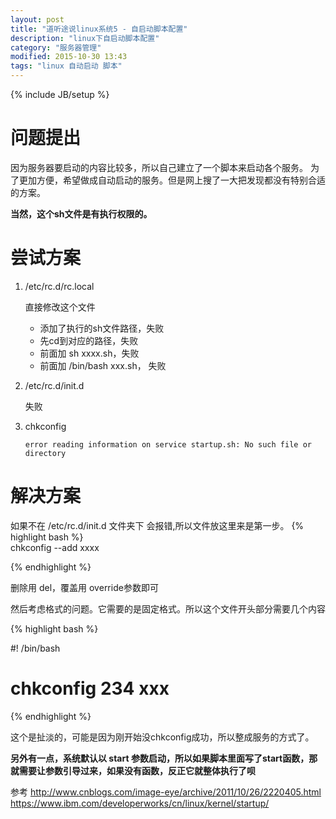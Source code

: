 ```yaml
---
layout: post
title: "道听途说linux系统5 - 自启动脚本配置"
description: "linux下自启动脚本配置"
category: "服务器管理"
modified: 2015-10-30 13:43
tags: "linux 自动启动 脚本"
---
```

{% include JB/setup %}
# 问题提出
  
  因为服务器要启动的内容比较多，所以自己建立了一个脚本来启动各个服务。
  为了更加方便，希望做成自动启动的服务。但是网上搜了一大把发现都没有特别合适的方案。
  
  **当然，这个sh文件是有执行权限的。**
  
# 尝试方案

1. /etc/rc.d/rc.local

	直接修改这个文件

	* 添加了执行的sh文件路径，失败
	* 先cd到对应的路径，失败
	* 前面加 sh  xxxx.sh，失败
	* 前面加 /bin/bash xxx.sh， 失败

2. /etc/rc.d/init.d  
	
	失败

3. chkconfig

	`error reading information on service startup.sh: No such file or directory`  
	

# 解决方案

   如果不在 /etc/rc.d/init.d 文件夹下 会报错,所以文件放这里来是第一步。
   {% highlight bash %}  
   chkconfig --add xxxx
   
   
   {% endhighlight %}    
   
   删除用 del，覆盖用 override参数即可
   
   然后考虑格式的问题。它需要的是固定格式。所以这个文件开头部分需要几个内容
  
{% highlight bash %}  

#! /bin/bash
#
# chkconfig 234 xxx

{% endhighlight %}    

   这个是扯淡的，可能是因为刚开始没chkconfig成功，所以整成服务的方式了。  
   
   **另外有一点，系统默认以 start 参数启动，所以如果脚本里面写了start函数，那就需要让参数引导过来，如果没有函数，反正它就整体执行了呗**
   
   参考 <http://www.cnblogs.com/image-eye/archive/2011/10/26/2220405.html>
   <https://www.ibm.com/developerworks/cn/linux/kernel/startup/>